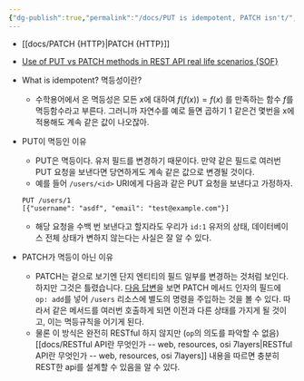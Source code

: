 ```yaml
---
{"dg-publish":true,"permalink":"/docs/PUT is idempotent, PATCH isn't/","title":"PUT is idempotent, PATCH isn't","tags":["SOF"]}
---
```


- [[docs/PATCH {HTTP}\|PATCH {HTTP}]]
- [Use of PUT vs PATCH methods in REST API real life scenarios {SOF}](https://stackoverflow.com/questions/28459418/use-of-put-vs-patch-methods-in-rest-api-real-life-scenarios/39338329#39338329)
- What is idempotent? 멱등성이란?
	- 수학용어에서 온 멱등성은 모든 $x$에 대하여 $f(f(x)) = f(x)$ 를 만족하는 함수 $f$를 멱등함수라고 부른다. 그러니까 자연수를 예로 들면 곱하기 1 같은건 몇번을 x에 적용해도 계속 같은 값이 나오잖아. 
- PUT이 멱등인 이유
	- PUT은 멱등이다. 유저 필드를 변경하기 때문이다. 만약 같은 필드로 여러번 PUT 요청을 보낸다면 당연하게도 계속 같은 값으로 변경될 것이다.
	- 예를 들어 `/users/<id>` URI에게 다음과 같은 PUT 요청을 보낸다고 가정하자.

	```
	PUT /users/1
	[{"username": "asdf", "email": "test@example.com"}]
	```

	- 해당 요청을 수백 번 보낸다고 할지라도 우리가 `id:1` 유저의 상태, 데이터베이스 전체 상태가 변하지 않는다는 사실은 잘 알 수 있다.
- PATCH가 멱등이 아닌 이유
	- PATCH는 겉으로 보기엔 단지 엔티티의 필드 일부를 변경하는 것처럼 보인다. 하지만 그것은 틀렸습니다. [다음 답변](https://stackoverflow.com/a/39338329)을 보면 PATCH 메서드 인자의 필드에 `op: add`를 넣어 `/users` 리소스에 별도의 명령을 주입하는 것을 볼 수 있다. 따라서 같은 메서드를 여러번 호출하게 되면 이전과 다른 상태를 가지게 될 것이고, 이는 멱등규칙을 어기게 된다.
	- 물론 이 방식은 완전히 RESTful 하지 않지만 (`op`의 의도를 파악할 수 없음) [[docs/RESTful API란 무엇인가 -- web, resources, osi 7layers\|RESTful API란 무엇인가 -- web, resources, osi 7layers]] 내용을 따르면 충분히 REST한 api를 설계할 수 있음을 알 수 있다.
